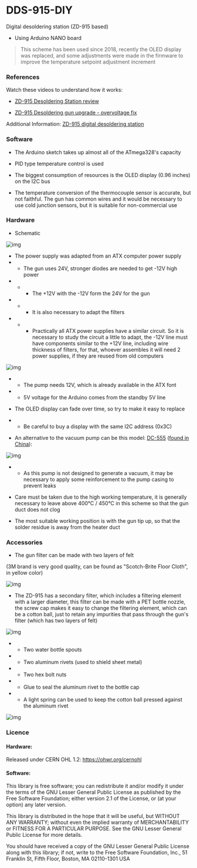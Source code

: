 # DDS-915-DIY
Digital desoldering station (ZD-915 based)
- Using Arduino NANO board

> This scheme has been used since 2018, recently the OLED display was replaced, and some adjustments were made in the firmware to improve the temperature setpoint adjustment increment

### References

Watch these videos to understand how it works:

- [ZD-915 Desoldering Station review](https://www.youtube.com/watch?v=_Ar05rKqoEI)

- [ZD-915 Desoldering gun upgrade - overvoltage fix](https://www.youtube.com/watch?v=MPcmVaqe08Y)

Additional Information: [ZD-915 digital desoldering station](https://eleshop.eu/desolderingstation-zd-915.html)

### Software

- The Arduino sketch takes up almost all of the ATmega328's capacity

- PID type temperature control is used

- The biggest consumption of resources is the OLED display (0.96 inches) on the I2C bus

- The temperature conversion of the thermocouple sensor is accurate, but not faithful. The gun has common wires and it would be necessary to use cold junction sensors, but it is suitable for non-commercial use

### Hardware

- Schematic

![img](https://raw.githubusercontent.com/rtek1000/DDS-915-DIY/main/Hardware/Doc/DDS-915-DIY_Kicad.png)

- The power supply was adapted from an ATX computer power supply
- - The gun uses 24V, stronger diodes are needed to get -12V high power
- - - The +12V with the -12V form the 24V for the gun
- - - It is also necessary to adapt the filters
- - - Practically all ATX power supplies have a similar circuit. So it is necessary to study the circuit a little to adapt, the -12V line must have components similar to the +12V line, including wire thickness of filters, for that, whoever assembles it will need 2 power supplies, if they are reused from old computers

![img](https://raw.githubusercontent.com/rtek1000/DDS-915-DIY/main/Hardware/Doc/atxps2.png)

- - The pump needs 12V, which is already available in the ATX font
- - 5V voltage for the Arduino comes from the standby 5V line

- The OLED display can fade over time, so try to make it easy to replace
- - Be careful to buy a display with the same I2C address (0x3C)

- An alternative to the vacuum pump can be this model: [DC-555](https://www.aliexpress.com/item/32821282878.html) ([found in China](https://pt.aliexpress.com/w/wholesale-dc-555-pump.html)):

![img](https://raw.githubusercontent.com/rtek1000/DDS-915-DIY/main/Hardware/Doc/pump.png)

- - As this pump is not designed to generate a vacuum, it may be necessary to apply some reinforcement to the pump casing to prevent leaks

- Care must be taken due to the high working temperature, it is generally necessary to leave above 400°C / 450°C in this scheme so that the gun duct does not clog

- The most suitable working position is with the gun tip up, so that the solder residue is away from the heater duct

### Accessories

- The gun filter can be made with two layers of felt

(3M brand is very good quality, can be found as "Scotch-Brite Floor Cloth", in yellow color)

![img](https://upload.wikimedia.org/wikipedia/commons/1/1b/Colored_felt_cloth.jpg)

- The ZD-915 has a secondary filter, which includes a filtering element with a larger diameter, this filter can be made with a PET bottle nozzle, the screw cap makes it easy to change the filtering element, which can be a cotton ball, just to retain any impurities that pass through the gun's filter (which has two layers of felt)

![img](https://raw.githubusercontent.com/rtek1000/DDS-915-DIY/main/Hardware/Doc/filter_zd915.png)

- - Two water bottle spouts
- - Two aluminum rivets (used to shield sheet metal)
- - Two hex bolt nuts
- - Glue to seal the aluminum rivet to the bottle cap
- - A light spring can be used to keep the cotton ball pressed against the aluminum rivet

![img](https://raw.githubusercontent.com/rtek1000/DDS-915-DIY/main/Hardware/Doc/Filter2.png)

### Licence

#### Hardware:
Released under CERN OHL 1.2: https://ohwr.org/cernohl

#### Software:
This library is free software; you can redistribute it and/or modify it under the terms of the GNU Lesser General Public License as published by the Free Software Foundation; either version 2.1 of the License, or (at your option) any later version.

This library is distributed in the hope that it will be useful, but WITHOUT ANY WARRANTY; without even the implied warranty of MERCHANTABILITY or FITNESS FOR A PARTICULAR PURPOSE. See the GNU Lesser General Public License for more details.

You should have received a copy of the GNU Lesser General Public License along with this library; if not, write to the Free Software Foundation, Inc., 51 Franklin St, Fifth Floor, Boston, MA 02110-1301 USA
